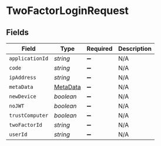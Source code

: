 # TwoFactorLoginRequest


## Fields

| Field                                       | Type                                        | Required                                    | Description                                 |
| ------------------------------------------- | ------------------------------------------- | ------------------------------------------- | ------------------------------------------- |
| `applicationId`                             | *string*                                    | :heavy_minus_sign:                          | N/A                                         |
| `code`                                      | *string*                                    | :heavy_minus_sign:                          | N/A                                         |
| `ipAddress`                                 | *string*                                    | :heavy_minus_sign:                          | N/A                                         |
| `metaData`                                  | [MetaData](../../models/shared/metadata.md) | :heavy_minus_sign:                          | N/A                                         |
| `newDevice`                                 | *boolean*                                   | :heavy_minus_sign:                          | N/A                                         |
| `noJWT`                                     | *boolean*                                   | :heavy_minus_sign:                          | N/A                                         |
| `trustComputer`                             | *boolean*                                   | :heavy_minus_sign:                          | N/A                                         |
| `twoFactorId`                               | *string*                                    | :heavy_minus_sign:                          | N/A                                         |
| `userId`                                    | *string*                                    | :heavy_minus_sign:                          | N/A                                         |